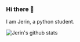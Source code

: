 ### Hi there 👋

I am Jerin, a python student.

![Jerin's github stats](https://github-readme-stats.vercel.app/api?username=jerinjohny-ktnm&show_icons=true&theme=synthwave)
